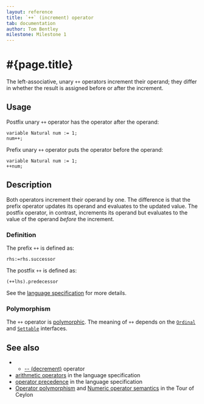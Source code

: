```yaml
---
layout: reference
title: `++` (increment) operator
tab: documentation
author: Tom Bentley
milestone: Milestone 1
---
```


# #{page.title}

The left-associative, unary `++` operators increment their operand; they
differ in whether the result is assigned before or after the increment.

## Usage 

Postfix unary `++` operator has the operator after the operand:

    variable Natural num := 1;
    num++;
    
Prefix unary `++` operator  puts the operator before the operand:

    variable Natural num := 1;
    ++num;

## Description

Both operators increment their operand by one. The difference is that the 
prefix operator updates its operand and evaluates to the updated value. 
The postfix operator, in contrast, increments its operand but evaluates to the 
value of the operand *before* the increment.

### Definition

The prefix `++` is defined as:

    rhs:=rhs.successor
    
The postfix `++` is defined as:

    (++lhs).predecessor

See the [language specification](#{site.urls.spec}#arithmetic) for more details.

### Polymorphism

The `++` operator is [polymorphic](/documentation/reference/operator/operator-polymorphism). 
The meaning of `++` depends on the 
[`Ordinal`](../../ceylon.language/Ordinal) and
[`Settable`](../../ceylon.language/Settable) interfaces.

## See also

* * [-- (decrement)](../decrement) operator
* [arithmetic operators](#{site.urls.spec}#arithmetic) in the 
  language specification
* [operator precedence](#{site.urls.spec}#operatorprecedence) in the 
  language specification
* [Operator polymorphism](/documentation/tour/language-module/#operator_polymorphism) 
  and 
  [Numeric operator semantics](/documentation/tour/language-module/#numeric_operator_semantics) 
  in the Tour of Ceylon
